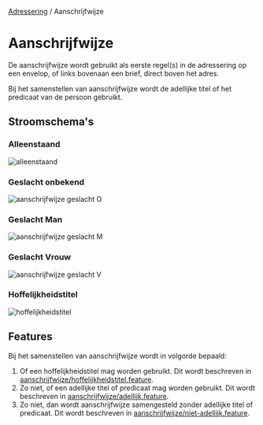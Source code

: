 [Adressering](/personen/informatieproducten/adressering) / Aanschrijfwijze

# Aanschrijfwijze

De aanschrijfwijze wordt gebruikt als eerste regel(s) in de adressering op een envelop, of links bovenaan een brief, direct boven het adres.

Bij het samenstellen van aanschrijfwijze wordt de adellijke titel of het predicaat van de persoon gebruikt.

## Stroomschema's

### Alleenstaand
![alleenstaand](stroomschema-aanschrijfwijze-alleenstaand.png)

### Geslacht onbekend
![aanschrijfwijze geslacht O](stroomschema-1.png)

### Geslacht Man
![aanschrijfwijze geslacht M](stroomschema-2.png)

### Geslacht Vrouw
![aanschrijfwijze geslacht V](stroomschema-aanschrijfwijze-V.png)

### Hoffelijkheidstitel
![hoffelijkheidstitel](stroomschema-5.png)


## Features

Bij het samenstellen van aanschrijfwijze wordt in volgorde bepaald:
1. Of een hoffelijkheidstitel mag worden gebruikt. Dit wordt beschreven in [aanschrijfwijze/hoffelijkheidstitel.feature](/features/persoon/adressering/aanschrijfwijze/hoffelijkheidstitel.feature).
2. Zo niet, of een adellijke titel of predicaat mag worden gebruikt. Dit wordt beschreven in [aanschrijfwijze/adellijk.feature](/features/persoon/adressering/aanschrijfwijze/adellijk.feature).
3. Zo niet, dan wordt aanschrijfwijze samengesteld zonder adellijke titel of predicaat. Dit wordt beschreven in [aanschrijfwijze/niet-adellijk.feature](/features/persoon/adressering/aanschrijfwijze/niet-adellijk.feature).